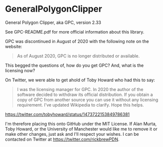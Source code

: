# GeneralPolygonClipper
General Polygon Clipper, aka GPC, version 2.33

See GPC-README.pdf for more official information about this library.

GPC was discontinued in August of 2020 with the following note on the website:

> As of August 2020, GPC is no longer distributed or available.

This begged the questions of, how do you get GPC? And, what is the licensing now?

On Twitter, we were able to get ahold of Toby Howard who had this to say:

> I was the licensing manager for GPC. In 2020 the author of the software decided to withdraw its official distribution. If you obtain a copy of GPC from another source you can use it without any licensing requirement. I've updated Wikipedia to clarify. Hope this helps.

https://twitter.com/tobyhoward/status/1473722153849786381

I'm therefore placing this onto GitHub under the MIT License. If Alan Murta, Toby Howard, or the University of Manchester would like me to remove it or make other changes, just ask and I'll respect your wishes. I can be contacted on Twitter at https://twitter.com/rickbrewPDN.
